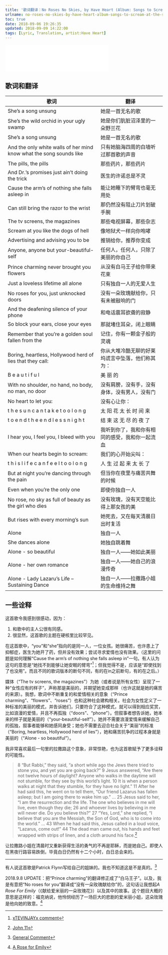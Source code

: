 ```yaml
---
title: '歌词翻译：No Roses No Skies, by Have Heart (Album: Songs to Scream at the Sun)'
urlname: no-roses-no-skies-by-have-heart-album-songs-to-scream-at-the-sun-lyric-translation
toc: true
date: 2018-09-06 19:26:35
updated: 2018-09-09 14:22:00
tags: [Lyric, Translation, artist:Have Heart]
---
```


<iframe frameborder="no" border="0" marginwidth="0" marginheight="0" width=330 height=86 src="//music.163.com/outchain/player?type=2&id=2707582&auto=1&height=66"></iframe>

## 歌词和翻译

| 歌词 | 翻译 |
| --- | ---- |
| She’s a song unsung | 她是一首无名的歌 |
| She’s the wild orchid in your ugly swamp | 她是你们肮脏沼泽里的一朵野兰花 |
| She’s a song unsung | 她是一首无名的歌 |
| And the only white walls of her mind know what the song sounds like | 只有她脑海四周的白墙听过那首歌的声音 |
| The pills, the pills | 那些药片，那些药片 |
| And Dr.’s promises just ain’t doing the trick | 医生的许诺总是不灵 |
| Cause the arm’s of nothing she falls asleep in | 能让她睡下的臂弯也毫无用处 |
| Can still bring the razor to the wrist | 那仍然没有阻止刀片划破手腕 |
| The tv screens, the magazines | 那些电视屏幕，那些杂志 |
| Scream at you like the dogs of hell | 像地狱犬一样向你咆哮 |
| Advertising and advising you to be | 推销给你，推荐你变成 |
| Anyone, anyone but your-beautiful-self | 任何人，任何人，只除了美丽的你自己 |
| Prince charming never brought you flowers | 从没有白马王子给你带来花束 |
| Just a loveless lifetime all alone | 只有独自一人的无爱人生 |
| No roses for you, just unknocked doors | 没有一朵玫瑰献给你，只有未被敲响的门 |
| And the deafening silence of your phone | 和电话震耳欲聋的寂静 |
| So block your ears, close your eyes | 那就堵住耳朵，闭上眼睛 |
| Remember that you’re a golden soul fallen from the | 记住，你有一颗金子般的灵魂 |
| Boring, heartless, Hollywood herd of lies that they call: | 你从大堆冷酷无聊的好莱坞谎言中坠落，他们称其为： |
| B e a u t i f u l | 美 丽 的 |
| With no shoulder, no hand, no body, no man, no door | 没有肩膀，没有手，没有身体，没有男人，没有门 |
| No heart to let you: | 没有心让你： |
| t h e s u n c a n t a k e t o o l o n g | 太 阳 花 太 长 时 间 来 |
| t o e n d t h e e n d l e s s n i g h t | 结 束 这 无 尽 的 夜 了 |
| I hear you, I feel you, I bleed with you | 我听到你了，我和你有相同的感受，我和你一起流血 |
| When our hearts begin to scream: | 我们的心开始尖叫： |
| t h i s l i f e c a n f e e l t o o l o n g | 人 生 过 起 来 太 长 了 |
| But at night you’re dancing through the pain | 但当你在夜里与痛苦共舞的时候 |
| Even when you’re the only one | 即使你独自一人 |
| No rose, no sky as full of beauty as the girl who dies | 没有玫瑰，没有天空能比得上那女孩的美 |
| But rises with every morning’s sun | 她死去，又在每天清晨日出时复活 |
| Alone | 独自一人 |
| She dances alone | 她独自跳着舞 |
| Alone - so beautiful | 独自一人——她如此美丽 |
| Alone - her own romance | 独自一人——她自己的浪漫传奇 |
| Alone - Lady Lazaru’s Life – Sustaining Dance | 独自一人——拉撒路小姐的生命维持之舞 |

## 一些诠释

这首歌令我感到很感动，因为：

1. 和歌中的主人公很有同感。
2. 很显然，这首歌的主题在硬核里比较罕见。

在这首歌中，“you”和“she”指向的是同一人，一位女孩。她很痛苦，也许患上了抑郁症，医生为她开了药，但并没有效果；尝试寻求爱情也没有效果。（这里的问题是如何理解“Cause the arm’s of nothing she falls asleep in”一句。有人认为这句的意思是“她找不到能够让她安眠的臂弯”[^xx]；但我觉得不是，应该是“即使找到了也没用”。而且不同的歌词版本的断句不同，有的在in之前断句，有的在之后。）

[^xx]: [xTEVINJAYx comment](https://genius.com/7400748)

媒体（“The tv screens, the magazines”）为她（或者说是所有女性）呈现了一种“女性应有的样子”，声称那是美丽的，并期望她变成那样（也许这就是她的痛苦的来源）。我想，歌词中不断重复的和爱情相关的意象（“Prince charming”、“flowers”、“roses”）也和这种社会建构相关。社会为女性定义了一种标准的美丽的模式，并告诉她们，只要符合了这种模式，就可以得到相应奖赏，比如浪漫的爱情，并且不再孤独（“doors”、“phone”）。但叙事者想告诉她，她本来的样子就是美丽的（“your-beautiful-self”）。她并不需要浪漫爱情来缓解自己的孤独，叙事者能够和她感同身受；她也不需要去迎合社会关于“美丽”的标准（“Boring, heartless, Hollywood herd of lies”），她和痛苦抗争的过程本身就是美丽的（“Alone - so beautiful”）。

我非常喜欢最后一句里的拉撒路这个意象，非常惊艳，也为这首歌赋予了更多诠释的可能性。

>8 “But Rabbi,” they said, “a short while ago the Jews there tried to stone you, and yet you are going back?”
>9 Jesus answered, “Are there not twelve hours of daylight? Anyone who walks in the daytime will not stumble, for they see by this world’s light.
>10 It is when a person walks at night that they stumble, for they have no light.”
>11 After he had said this, he went on to tell them, “Our friend Lazarus has fallen asleep; but I am going there to wake him up.”
>...
>25 Jesus said to her, “I am the resurrection and the life. The one who believes in me will live, even though they die;
>26 and whoever lives by believing in me will never die. Do you believe this?”
>27 “Yes, Lord,” she replied, “I believe that you are the Messiah, the Son of God, who is to come into the world.”
>...
>43 When he had said this, Jesus called in a loud voice, “Lazarus, come out!”
>44 The dead man came out, his hands and feet wrapped with strips of linen, and a cloth around his face.[^john]

[^john]: [John 11](https://www.biblegateway.com/passage/?search=John+11&version=NIV)

让拉撒路小姐在清晨时又重新获得生活的勇气的不再是耶稣，而是她自己。即使人在黑夜行路容易跌倒，毕竟白日仍然有十二个小时，白日总会来的。

---

有人说这首歌是Patrick Flynn写给自己的姐妹的。我也不知道这是不是真的。[^gig]

2018.9.8 UPDATE：把“Prince charming”的翻译修正成了“白马王子”。以及，我是有意把“No roses for you”翻译成“没有一朵玫瑰献给你”的，这句话让我想起*A Rose For Emily*（《献给爱米丽的一朵玫瑰花》）以及其中的故事。这个题目大概的意思是这样的：福克纳说，他怜悯经历了一场巨大的悲剧的爱米丽小姐，这朵玫瑰是他向她的致意。[^emily]

[^emily]: [A Rose for Emily](https://en.wikipedia.org/wiki/A_Rose_for_Emily)

[^gig]: [General Comment](https://songmeanings.com/songs/view/3530822107858727933/)
